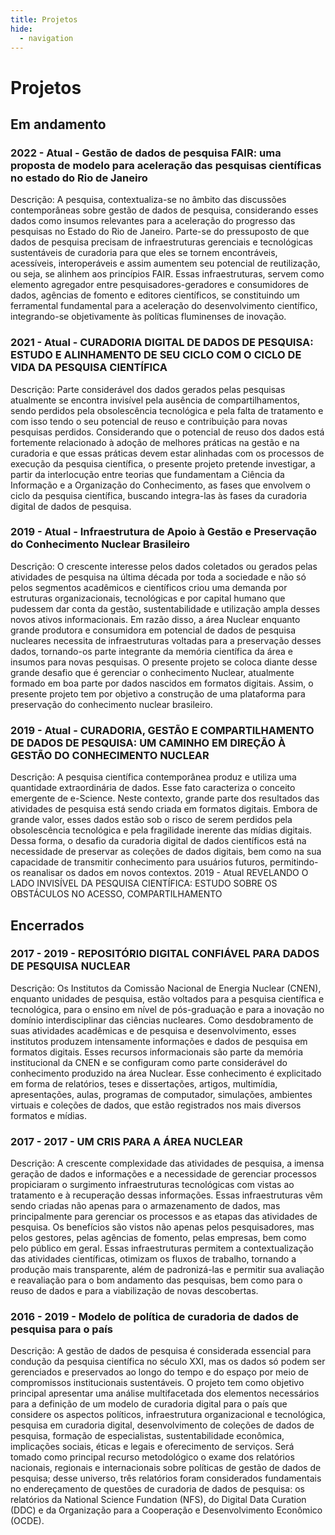 ```yaml
---
title: Projetos
hide:
  - navigation
---
```


# Projetos

## Em andamento

### 2022 - Atual  - Gestão de dados de pesquisa FAIR: uma proposta de modelo para aceleração das pesquisas científicas no estado do Rio de Janeiro

Descrição: A pesquisa, contextualiza-se no âmbito das discussões contemporâneas sobre gestão de dados de pesquisa, considerando esses dados como insumos relevantes para a aceleração do progresso das pesquisas no Estado do Rio de Janeiro. Parte-se do pressuposto de que dados de pesquisa precisam de infraestruturas gerenciais e tecnológicas sustentáveis de curadoria para que eles se tornem encontráveis, acessíveis, interoperáveis e assim aumentem seu potencial de reutilização, ou seja, se alinhem aos princípios FAIR. Essas infraestruturas, servem como elemento agregador entre pesquisadores-geradores e consumidores de dados, agências de fomento e editores científicos, se constituindo um ferramental fundamental para a aceleração do desenvolvimento científico, integrando-se objetivamente às políticas fluminenses de inovação.

### 2021 - Atual - CURADORIA DIGITAL DE DADOS DE PESQUISA: ESTUDO E ALINHAMENTO DE SEU CICLO COM O CICLO DE VIDA DA PESQUISA CIENTÍFICA

Descrição: Parte considerável dos dados gerados pelas pesquisas atualmente se encontra invisível pela ausência de compartilhamentos, sendo perdidos pela obsolescência tecnológica e pela falta de tratamento e com isso tendo o seu potencial de reuso e contribuição para novas pesquisas perdidos. Considerando que o potencial de reuso dos dados está fortemente relacionado à adoção de melhores práticas na gestão e na curadoria e que essas práticas devem estar alinhadas com os processos de execução da pesquisa científica, o presente projeto pretende investigar, a partir da interlocução entre teorias que fundamentam a Ciência da Informação e a Organização do Conhecimento, as fases que envolvem o ciclo da pesquisa científica, buscando integra-las às fases da curadoria digital de dados de pesquisa.

### 2019 - Atual - Infraestrutura de Apoio à Gestão e Preservação do Conhecimento Nuclear Brasileiro

Descrição: O crescente interesse pelos dados coletados ou gerados pelas atividades de pesquisa na última década por toda a sociedade e não só pelos segmentos acadêmicos e científicos criou uma demanda por estruturas organizacionais, tecnológicas e por capital humano que pudessem dar conta da gestão, sustentabilidade e utilização ampla desses novos ativos informacionais. Em razão disso, a área Nuclear enquanto grande produtora e consumidora em potencial de dados de pesquisa nucleares necessita de infraestruturas voltadas para a preservação desses dados, tornando-os parte integrante da memória científica da área e insumos para novas pesquisas. O presente projeto se coloca diante desse grande desafio que é gerenciar o conhecimento Nuclear, atualmente formado em boa parte por dados nascidos em formatos digitais. Assim, o presente projeto tem por objetivo a construção de uma plataforma para preservação do conhecimento nuclear brasileiro.

### 2019 - Atual - CURADORIA, GESTÃO E COMPARTILHAMENTO DE DADOS DE PESQUISA: UM CAMINHO EM DIREÇÃO À GESTÃO DO CONHECIMENTO NUCLEAR

Descrição: A pesquisa científica contemporânea produz e utiliza uma quantidade extraordinária de dados. Esse fato caracteriza o conceito emergente de e-Science. Neste contexto, grande parte dos resultados das atividades de pesquisa está sendo criada em formatos digitais. Embora de grande valor, esses dados estão sob o risco de serem perdidos pela obsolescência tecnológica e pela fragilidade inerente das mídias digitais. Dessa forma, o desafio da curadoria digital de dados científicos está na necessidade de preservar as coleções de dados digitais, bem como na sua capacidade de transmitir conhecimento para usuários futuros, permitindo-os reanalisar os dados em novos contextos.
2019 - Atual 
REVELANDO O LADO INVISÍVEL DA PESQUISA CIENTÍFICA: ESTUDO SOBRE OS OBSTÁCULOS NO ACESSO, COMPARTILHAMENTO


## Encerrados

### 2017 - 2019 - REPOSITÓRIO DIGITAL CONFIÁVEL PARA DADOS DE PESQUISA NUCLEAR

Descrição: Os Institutos da Comissão Nacional de Energia Nuclear (CNEN), enquanto unidades de pesquisa, estão voltados para a pesquisa científica e tecnológica, para o ensino em nível de pós-graduação e para a inovação no domínio interdisciplinar das ciências nucleares. Como desdobramento de suas atividades acadêmicas e de pesquisa e desenvolvimento, esses institutos produzem intensamente informações e dados de pesquisa em formatos digitais. Esses recursos informacionais são parte da memória institucional da CNEN e se configuram como parte considerável do conhecimento produzido na área Nuclear. Esse conhecimento é explicitado em forma de relatórios, teses e dissertações, artigos, multimídia, apresentações, aulas, programas de computador, simulações, ambientes virtuais e coleções de dados, que estão registrados nos mais diversos formatos e mídias.

### 2017 - 2017 - UM CRIS PARA A ÁREA NUCLEAR

Descrição: A crescente complexidade das atividades de pesquisa, a imensa geração de dados e informações e a necessidade de gerenciar processos propiciaram o surgimento infraestruturas tecnológicas com vistas ao tratamento e à recuperação dessas informações. Essas infraestruturas vêm sendo criadas não apenas para o armazenamento de dados, mas principalmente para gerenciar os processos e as etapas das atividades de pesquisa. Os benefícios são vistos não apenas pelos pesquisadores, mas pelos gestores, pelas agências de fomento, pelas empresas, bem como pelo público em geral. Essas infraestruturas permitem a contextualização das atividades científicas, otimizam os fluxos de trabalho, tornando a produção mais transparente, além de padronizá-las e permitir sua avaliação e reavaliação para o bom andamento das pesquisas, bem como para o reuso de dados e para a viabilização de novas descobertas.

### 2016 - 2019 - Modelo de política de curadoria de dados de pesquisa para o país

Descrição: A gestão de dados de pesquisa é considerada essencial para condução da pesquisa científica no século XXI, mas os dados só podem ser gerenciados e preservados ao longo do tempo e do espaço por meio de compromissos institucionais sustentáveis. O projeto tem como objetivo principal apresentar uma análise multifacetada dos elementos necessários para a definição de um modelo de curadoria digital para o país que considere os aspectos políticos, infraestrutura organizacional e tecnológica, pesquisa em curadoria digital, desenvolvimento de coleções de dados de pesquisa, formação de especialistas, sustentabilidade econômica, implicações sociais, éticas e legais e oferecimento de serviços. Será tomado como principal recurso metodológico o exame dos relatórios nacionais, regionais e internacionais sobre políticas de gestão de dados de pesquisa; desse universo, três relatórios foram considerados fundamentais no endereçamento de questões de curadoria de dados de pesquisa: os relatórios da National Science Fundation (NFS), do Digital Data Curation (DDC) e da Organização para a Cooperação e Desenvolvimento Econômico (OCDE).
